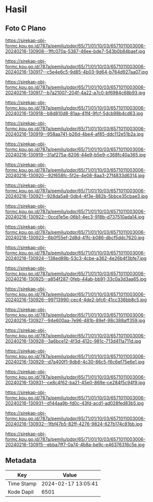 # Hasil

## Foto C Plano

https://sirekap-obj-formc.kpu.go.id/787a/pemilu/pdpr/65/71/01/10/03/6571011003006-20240216-130908--1ffc070a-5387-46ee-bde7-543b0b84baef.jpg

https://sirekap-obj-formc.kpu.go.id/787a/pemilu/pdpr/65/71/01/10/03/6571011003006-20240216-130917--c5e4e6c5-9d85-4b03-9d64-b764d927aa07.jpg

https://sirekap-obj-formc.kpu.go.id/787a/pemilu/pdpr/65/71/01/10/03/6571011003006-20240216-130917--b7a21007-204f-4a22-a7c0-bf6984c68b93.jpg

https://sirekap-obj-formc.kpu.go.id/787a/pemilu/pdpr/65/71/01/10/03/6571011003006-20240216-130918--b8d810d8-81aa-41f4-9fcf-5dcb98b4cd63.jpg

https://sirekap-obj-formc.kpu.go.id/787a/pemilu/pdpr/65/71/01/10/03/6571011003006-20240216-130919--958aa741-b26d-4be4-af85-ddc112e51b2a.jpg

https://sirekap-obj-formc.kpu.go.id/787a/pemilu/pdpr/65/71/01/10/03/6571011003006-20240216-130919--31af275a-8206-44e9-b5e9-c368fc40a365.jpg

https://sirekap-obj-formc.kpu.go.id/787a/pemilu/pdpr/65/71/01/10/03/6571011003006-20240216-130920--92f658fc-5f2e-4e08-8aa3-27f4833d6314.jpg

https://sirekap-obj-formc.kpu.go.id/787a/pemilu/pdpr/65/71/01/10/03/6571011003006-20240216-130921--928da5a8-0db4-4f3e-882b-5bbce35cbae3.jpg

https://sirekap-obj-formc.kpu.go.id/787a/pemilu/pdpr/65/71/01/10/03/6571011003006-20240216-130922--0ccd1e5e-06b1-4ec3-918b-d737510ada14.jpg

https://sirekap-obj-formc.kpu.go.id/787a/pemilu/pdpr/65/71/01/10/03/6571011003006-20240216-130923--6b0f55ef-2d8d-41fc-b086-dbcf5ddc7620.jpg

https://sirekap-obj-formc.kpu.go.id/787a/pemilu/pdpr/65/71/01/10/03/6571011003006-20240216-130924--138ed89b-53c3-4cbe-a362-4e26b4f3bfe7.jpg

https://sirekap-obj-formc.kpu.go.id/787a/pemilu/pdpr/65/71/01/10/03/6571011003006-20240216-130925--a854f287-0feb-44ab-bb91-33c0a3d3aa65.jpg

https://sirekap-obj-formc.kpu.go.id/787a/pemilu/pdpr/65/71/01/10/03/6571011003006-20240216-130926--99713990-cec4-4de2-bfc6-41cc336bb8c5.jpg

https://sirekap-obj-formc.kpu.go.id/787a/pemilu/pdpr/65/71/01/10/03/6571011003006-20240216-130927--94e600aa-7e96-481b-89ef-98c388aff359.jpg

https://sirekap-obj-formc.kpu.go.id/787a/pemilu/pdpr/65/71/01/10/03/6571011003006-20240216-130928--3a6bce12-4f3d-412c-981c-713d411a711d.jpg

https://sirekap-obj-formc.kpu.go.id/787a/pemilu/pdpr/65/71/01/10/03/6571011003006-20240216-130929--d7a400f1-9db6-4c30-86c5-f6c6ef75e6e1.jpg

https://sirekap-obj-formc.kpu.go.id/787a/pemilu/pdpr/65/71/01/10/03/6571011003006-20240216-130931--ce8c4f62-ba21-45e0-869e-ce284f5c94f9.jpg

https://sirekap-obj-formc.kpu.go.id/787a/pemilu/pdpr/65/71/01/10/03/6571011003006-20240216-130931--d144aa9b-fd0c-43fd-acd1-ad028fed83b5.jpg

https://sirekap-obj-formc.kpu.go.id/787a/pemilu/pdpr/65/71/01/10/03/6571011003006-20240216-130932--1fbf47b5-82ff-4276-9824-627b174c81bb.jpg

https://sirekap-obj-formc.kpu.go.id/787a/pemilu/pdpr/65/71/01/10/03/6571011003006-20240216-130915--ebba7ff7-0a74-4b8a-be9c-e46376316c5e.jpg


## Metadata

| Key        | Value               |
| ---------- | ------------------- |
| Time Stamp | 2024-02-17 13:05:41 |
| Kode Dapil | 6501                |



